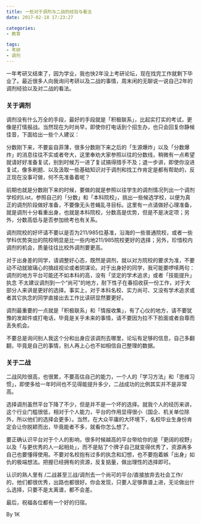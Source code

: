 ```yaml
---
title: 一些对于调剂与二战的经验与看法
date: 2017-02-18 17:23:27

categories: 
- 教育

tags:
- 考研
- 调剂
---
```




一年考研又结束了，因为学业，我也快2年没上考研论坛，现在找完工作就剩下毕业了。最近很多人向我询问考研以及二战的事情，周末闲的无聊说一说自己2年的调剂经验以及对二战的看法。

<!--more-->


### 关于调剂


调剂没有什么万全的手段，最好的手段就是「积极联系」，比起实打实的考试，更像是打情报战。当然现在为时尚早，即使你打电话到个招生办，也只会回复你静候佳音，下面给出一些个人建议：

分数刚下来，不要妄自菲薄，很多分数刚下来之后的「生源爆炸」以及「分数爆炸」的消息往往不实或者夸大，这里奉劝大家参照以往的分数线，稍微有一点希望就请好好准备复试，别到时候万一进了复试搞得措手不及；退一步讲，即使你没进复试，像多刷题、以及汲取一些基础知识对于调剂和找工作肯定是都有帮助的，反正现在没事可做，何不先准备着呢？


前期也就是分数刚下来的时候，要做的就是参照以往学生的调剂情况列出一个调剂学校的List，参照自己的「分数」和「本科院校」，挑出一些候选学校，以便为真正的调剂阶段做好准备，不要像无头苍蝇乱寻目标。这里有一点请做好心理准备，就是调剂十分看重出身，也就是本科院校，分数高是优势，但是不是决定项；另外，分数高低与是否参加统考也有关系。


调剂院校的好坏请不要以是否为211/985位基准，沿海的一些普通院校，或者一些学科优势突出的院校明显是比一些内地211/985院校更好的选择；另外，珍惜校内调剂的机会，质量往往比校外调剂要更高。


对于出身差的同学，请调整好心态，既然是调剂，就以对方院校的要求为准，不要动不动就玻璃心的搞歧视论或者阴谋论。对于出身好的同学，我可能要啰嗦两句：调剂的地方平台可能还不如本科的高，没有「坚定的学术追求」或者「技能提升」执念 不太建议调剂到一个“尚可”的地方，耐下性子在春招收获一份工作，对于大部分人来讲是更好的选择。事实上，对于本科名校、实力尚可、又没有学术追求或者其它执念的同学直接出去工作比读研显然要更好。


调剂最重要的一点就是「积极联系」和「情报收集」，有了心仪的地方，请不要犹豫的发邮件或打电话，毕竟是关乎未来的事情，请不要因为拉不下脸面或者自尊而丢失机会。


不要总是询问别人我这个分和出身应该调剂去哪里，论坛有足够的信息，自己多翻翻，毕竟是自己的事情，别人再上心也不如相信自己整理的数据。


### 关于二战


二战风险很高，也很累，不要高估自己的能力，一个人的「学习方法」和「思维习惯」，即使多给一年时间也不见得能提升多少，二战成功的比例其实并不是非常高。


选择调剂虽然平台下降了不少，但是并不是一个坏的选择。就我个人的经历来讲，这个行业门槛很低，相对于个人能力，平台的作用显得很小（国企、机关单位除外，所以他们的选择会更多）。当然，在大众平庸的大环境下，名校毕业生身份肯定会让你脱颖而出，毕竟能者不多，就看你怎么想了。


要正确认识平台对于个人的影响，很多时候越高的平台带给你的是「更阔的视野」以及「与更优秀的人一起相处」，而不是贴了个牌子自己就变得优秀了，资源再多自己也要懂得使用。不要对名校抱有过多的执念和幻想，也不要抱着嫉「出身」如仇的极端想法。把握已经拥有的资源，反复掂量，做出理性的选择即可。


认识的熟人里有 /二战甚至三战/调剂去一个尚可的平台/直接放弃去社会工作/ 的，他们都很优秀，出路也都很好。你会发现，只要人足够靠谱上进，无论做出什么选择，只要不是太离谱，都不会差。


最后，祝福各位都有一个好的归宿。      

By 1K

